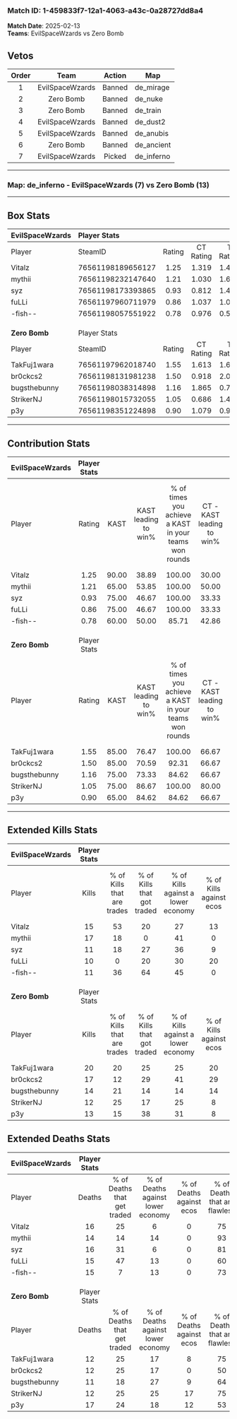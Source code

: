### Match ID: 1-459833f7-12a1-4063-a43c-0a28727dd8a4  
**Match Date**: 2025-02-13  
**Teams**: EvilSpaceWzards vs Zero Bomb  

## Vetos  

| Order | Team | Action | Map |
| :---: | :--: | :----: | --- |
| 1 | EvilSpaceWzards | Banned | de_mirage |
| 2 | Zero Bomb | Banned | de_nuke |
| 3 | Zero Bomb | Banned | de_train |
| 4 | EvilSpaceWzards | Banned | de_dust2 |
| 5 | EvilSpaceWzards | Banned | de_anubis |
| 6 | Zero Bomb | Banned | de_ancient |
| 7 | EvilSpaceWzards | Picked | de_inferno |

---  

### **Map**: de_inferno - EvilSpaceWzards (7) vs Zero Bomb (13)  
---  

## Box Stats  

| **EvilSpaceWzards** | Player Stats      |        |           |          |       |       |       |         |        |      |     |
| :- | :- | :-: | :-: | :-: | :-: | :-: | :-: | :-: | :-: | :-: | :-: |
| Player              | SteamID           | Rating | CT Rating | T Rating | KAST  |  ADR  | Kills | Assists | Deaths | K/D  | HS% |
| Vitalz              | 76561198189656127 |  1.25  |   1.319   |  1.422   | 90.00 | 89.6  |  15   |    5    |   16   | 0.94 | 26  |
| mythii              | 76561198232147640 |  1.21  |   1.030   |  1.603   | 65.00 | 87.0  |  17   |    6    |   14   | 1.21 | 76  |
| syz                 | 76561198173393865 |  0.93  |   0.812   |  1.463   | 75.00 | 74.8  |  11   |    6    |   16   | 0.69 | 54  |
| fuLLi               | 76561197960711979 |  0.86  |   1.037   |  1.053   | 75.00 | 62.6  |  10   |    3    |   15   | 0.67 | 50  |
| -fish--             | 76561198057551922 |  0.78  |   0.976   |  0.548   | 60.00 | 58.9  |  11   |    3    |   15   | 0.73 | 36  |
|                     |                   |        |           |          |       |       |       |         |        |      |     |
|                     |                   |        |           |          |       |       |       |         |        |      |     |
|                     |                   |        |           |          |       |       |       |         |        |      |     |
| **Zero Bomb**       | Player Stats      |        |           |          |       |       |       |         |        |      |     |
| Player              | SteamID           | Rating | CT Rating | T Rating | KAST  |  ADR  | Kills | Assists | Deaths | K/D  | HS% |
| TakFuj1wara         | 76561197962018740 |  1.55  |   1.613   |  1.647   | 85.00 | 95.3  |  20   |    4    |   12   | 1.67 | 45  |
| br0ckcs2            | 76561198131981238 |  1.50  |   0.918   |  2.029   | 85.00 | 111.3 |  17   |   10    |   12   | 1.42 | 47  |
| bugsthebunny        | 76561198038314898 |  1.16  |   1.865   |  0.782   | 75.00 | 70.0  |  14   |    3    |   11   | 1.27 | 35  |
| StrikerNJ           | 76561198015732055 |  1.05  |   0.686   |  1.428   | 75.00 | 64.8  |  12   |    7    |   12   | 1.00 | 58  |
| p3y                 | 76561198351224898 |  0.90  |   1.079   |  0.963   | 65.00 | 69.8  |  13   |    7    |   17   | 0.76 | 30  |
---  

## Contribution Stats  

| **EvilSpaceWzards** | Player Stats |       |                      |                                                        |                           |                                                             |                          |                                                            |
| :- | :-: | :-: | :-: | :-: | :-: | :-: | :-: | :-: |
| Player              |    Rating    | KAST  | KAST leading to win% | % of times you achieve a KAST in your teams won rounds | CT - KAST leading to win% | CT - % of times you achieve a KAST in your teams won rounds | T - KAST leading to win% | T - % of times you achieve a KAST in your teams won rounds |
| Vitalz              |     1.25     | 90.00 |        38.89         |                         100.00                         |           30.00           |                           100.00                            |          50.00           |                           100.00                           |
| mythii              |     1.21     | 65.00 |        53.85         |                         100.00                         |           50.00           |                           100.00                            |          57.14           |                           100.00                           |
| syz                 |     0.93     | 75.00 |        46.67         |                         100.00                         |           33.33           |                           100.00                            |          66.67           |                           100.00                           |
| fuLLi               |     0.86     | 75.00 |        46.67         |                         100.00                         |           33.33           |                           100.00                            |          66.67           |                           100.00                           |
| -fish--             |     0.78     | 60.00 |        50.00         |                         85.71                          |           42.86           |                           100.00                            |          60.00           |                           75.00                            |
|                     |              |       |                      |                                                        |                           |                                                             |                          |                                                            |
|                     |              |       |                      |                                                        |                           |                                                             |                          |                                                            |
|                     |              |       |                      |                                                        |                           |                                                             |                          |                                                            |
| **Zero Bomb**       | Player Stats |       |                      |                                                        |                           |                                                             |                          |                                                            |
| Player              |    Rating    | KAST  | KAST leading to win% | % of times you achieve a KAST in your teams won rounds | CT - KAST leading to win% | CT - % of times you achieve a KAST in your teams won rounds | T - KAST leading to win% | T - % of times you achieve a KAST in your teams won rounds |
| TakFuj1wara         |     1.55     | 85.00 |        76.47         |                         100.00                         |           66.67           |                           100.00                            |          81.82           |                           100.00                           |
| br0ckcs2            |     1.50     | 85.00 |        70.59         |                         92.31                          |           66.67           |                           100.00                            |          72.73           |                           88.89                            |
| bugsthebunny        |     1.16     | 75.00 |        73.33         |                         84.62                          |           66.67           |                           100.00                            |          77.78           |                           77.78                            |
| StrikerNJ           |     1.05     | 75.00 |        86.67         |                         100.00                         |           80.00           |                           100.00                            |          90.00           |                           100.00                           |
| p3y                 |     0.90     | 65.00 |        84.62         |                         84.62                          |           66.67           |                           100.00                            |          100.00          |                           77.78                            |
---  

## Extended Kills Stats  

| **EvilSpaceWzards** | Player Stats |                            |                            |                                    |                         |                              |                                 |                                       |                    |           |
| :- | :-: | :-: | :-: | :-: | :-: | :-: | :-: | :-: | :-: | :-: |
| Player              |    Kills     | % of Kills that are trades | % of Kills that got traded | % of Kills against a lower economy | % of Kills against ecos | % of Kills that are flawless | % of Kills that are close duels | % of Kills that are assisted by flash | Pistol Round Kills | AWP Kills |
| Vitalz              |      15      |             53             |             20             |                 27                 |           13            |              80              |                0                |                   0                   |         5          |     1     |
| mythii              |      17      |             18             |             0              |                 41                 |            0            |              71              |                6                |                   6                   |         3          |     3     |
| syz                 |      11      |             18             |             27             |                 36                 |            9            |              45              |                9                |                   9                   |         0          |     2     |
| fuLLi               |      10      |             0              |             20             |                 30                 |           20            |              60              |               10                |                   0                   |         0          |     2     |
| -fish--             |      11      |             36             |             64             |                 45                 |            0            |              45              |               18                |                   0                   |         0          |     1     |
|                     |              |                            |                            |                                    |                         |                              |                                 |                                       |                    |           |
|                     |              |                            |                            |                                    |                         |                              |                                 |                                       |                    |           |
|                     |              |                            |                            |                                    |                         |                              |                                 |                                       |                    |           |
| **Zero Bomb**       | Player Stats |                            |                            |                                    |                         |                              |                                 |                                       |                    |           |
| Player              |    Kills     | % of Kills that are trades | % of Kills that got traded | % of Kills against a lower economy | % of Kills against ecos | % of Kills that are flawless | % of Kills that are close duels | % of Kills that are assisted by flash | Pistol Round Kills | AWP Kills |
| TakFuj1wara         |      20      |             20             |             25             |                 25                 |           20            |              90              |                5                |                   0                   |         2          |     4     |
| br0ckcs2            |      17      |             12             |             29             |                 41                 |           29            |              65              |                0                |                   0                   |         0          |     2     |
| bugsthebunny        |      14      |             21             |             14             |                 14                 |           14            |              71              |                0                |                   7                   |         0          |     2     |
| StrikerNJ           |      12      |             25             |             17             |                 25                 |            8            |              83              |                0                |                   0                   |         2          |     0     |
| p3y                 |      13      |             15             |             38             |                 31                 |            8            |              69              |                8                |                   0                   |         0          |     1     |
## Extended Deaths Stats  

| **EvilSpaceWzards** | Player Stats |                             |                                   |                          |                               |                            |                           |               |
| :- | :-: | :-: | :-: | :-: | :-: | :-: | :-: | :-: |
| Player              |    Deaths    | % of Deaths that get traded | % of Deaths against lower economy | % of Deaths against ecos | % of Deaths that are flawless | % of Deaths that are close | % of Deaths while blinded | Deaths to AWP |
| Vitalz              |      16      |             25              |                 6                 |            0             |              75               |             6              |             0             |       2       |
| mythii              |      14      |             14              |                14                 |            0             |              93               |             7              |             0             |       1       |
| syz                 |      16      |             31              |                 6                 |            0             |              81               |             0              |             6             |       1       |
| fuLLi               |      15      |             47              |                13                 |            0             |              60               |             0              |             0             |       0       |
| -fish--             |      15      |              7              |                13                 |            0             |              73               |             0              |             0             |       0       |
|                     |              |                             |                                   |                          |                               |                            |                           |               |
|                     |              |                             |                                   |                          |                               |                            |                           |               |
|                     |              |                             |                                   |                          |                               |                            |                           |               |
| **Zero Bomb**       | Player Stats |                             |                                   |                          |                               |                            |                           |               |
| Player              |    Deaths    | % of Deaths that get traded | % of Deaths against lower economy | % of Deaths against ecos | % of Deaths that are flawless | % of Deaths that are close | % of Deaths while blinded | Deaths to AWP |
| TakFuj1wara         |      12      |             25              |                17                 |            8             |              75               |             8              |             0             |       2       |
| br0ckcs2            |      12      |             25              |                17                 |            0             |              50               |             8              |             0             |       4       |
| bugsthebunny        |      11      |             18              |                27                 |            9             |              64               |             9              |             9             |       1       |
| StrikerNJ           |      12      |             25              |                25                 |            17            |              75               |             8              |             8             |       0       |
| p3y                 |      17      |             24              |                18                 |            12            |              53               |             6              |             0             |       1       |
